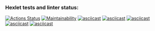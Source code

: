 ### Hexlet tests and linter status:
[![Actions Status](https://github.com/bahhteek/frontend-project-44/actions/workflows/hexlet-check.yml/badge.svg)](https://github.com/bahhteek/frontend-project-44/actions)
[![Maintainability](https://api.codeclimate.com/v1/badges/e21cd079697f1510fc6e/maintainability)](https://codeclimate.com/github/bahhteek/frontend-project-44/maintainability)
[![asciicast](https://img.shields.io/badge/asciinema-even-brightgreen)](https://asciinema.org/a/sjfqDHIL6z4ETt4Ly6tLIh20Z)
[![asciicast](https://img.shields.io/badge/asciinema-calc-brightgreen)](https://asciinema.org/a/xdVVRPUQQriaveMRYxJA6Y2Jf)
[![asciicast](https://img.shields.io/badge/asciinema-gcd-brightgreen)](https://asciinema.org/a/kx1Z80qBs2B6ZmGR4ySHB3JhI)
[![asciicast](https://img.shields.io/badge/asciinema-progression-brightgreen)](https://asciinema.org/a/vuzvUnJ1MaK3uGRSdjetvR3h7)
[![asciicast](https://img.shields.io/badge/asciinema-prime-brightgreen)](https://asciinema.org/a/h4mZigb47085C9YoE3V717ykk)